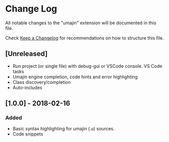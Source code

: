# Change Log
All notable changes to the "umajin" extension will be documented in this file.

Check [Keep a Changelog](http://keepachangelog.com/) for recommendations on how to structure this file.

## [Unreleased]
- Run project (or single file) with debug-gui or VSCode console. VS Code tasks
- Umajin engine completion, code hints and error highlighting
- Class discovery/completion
- Auto-includes

## [1.0.0] - 2018-02-16
### Added
- Basic syntax highlighting for umajin (.u) sources.
- Code snippets

